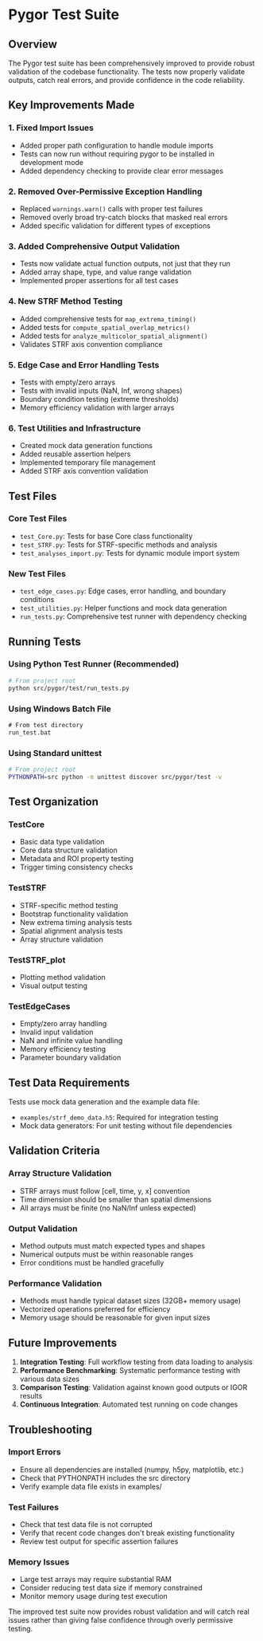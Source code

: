 # Pygor Test Suite

## Overview

The Pygor test suite has been comprehensively improved to provide robust validation of the codebase functionality. The tests now properly validate outputs, catch real errors, and provide confidence in the code reliability.

## Key Improvements Made

### 1. Fixed Import Issues
- Added proper path configuration to handle module imports
- Tests can now run without requiring pygor to be installed in development mode
- Added dependency checking to provide clear error messages

### 2. Removed Over-Permissive Exception Handling
- Replaced `warnings.warn()` calls with proper test failures
- Removed overly broad try-catch blocks that masked real errors
- Added specific validation for different types of exceptions

### 3. Added Comprehensive Output Validation
- Tests now validate actual function outputs, not just that they run
- Added array shape, type, and value range validation
- Implemented proper assertions for all test cases

### 4. New STRF Method Testing
- Added comprehensive tests for `map_extrema_timing()`
- Added tests for `compute_spatial_overlap_metrics()`
- Added tests for `analyze_multicolor_spatial_alignment()`
- Validates STRF axis convention compliance

### 5. Edge Case and Error Handling Tests
- Tests with empty/zero arrays
- Tests with invalid inputs (NaN, Inf, wrong shapes)
- Boundary condition testing (extreme thresholds)
- Memory efficiency validation with larger arrays

### 6. Test Utilities and Infrastructure
- Created mock data generation functions
- Added reusable assertion helpers
- Implemented temporary file management
- Added STRF axis convention validation

## Test Files

### Core Test Files
- `test_Core.py`: Tests for base Core class functionality
- `test_STRF.py`: Tests for STRF-specific methods and analysis
- `test_analyses_import.py`: Tests for dynamic module import system

### New Test Files
- `test_edge_cases.py`: Edge cases, error handling, and boundary conditions
- `test_utilities.py`: Helper functions and mock data generation
- `run_tests.py`: Comprehensive test runner with dependency checking

## Running Tests

### Using Python Test Runner (Recommended)
```bash
# From project root
python src/pygor/test/run_tests.py
```

### Using Windows Batch File
```cmd
# From test directory
run_test.bat
```

### Using Standard unittest
```bash
# From project root
PYTHONPATH=src python -m unittest discover src/pygor/test -v
```

## Test Organization

### TestCore
- Basic data type validation
- Core data structure validation  
- Metadata and ROI property testing
- Trigger timing consistency checks

### TestSTRF
- STRF-specific method testing
- Bootstrap functionality validation
- New extrema timing analysis tests
- Spatial alignment analysis tests
- Array structure validation

### TestSTRF_plot
- Plotting method validation
- Visual output testing

### TestEdgeCases
- Empty/zero array handling
- Invalid input validation
- NaN and infinite value handling
- Memory efficiency testing
- Parameter boundary validation

## Test Data Requirements

Tests use mock data generation and the example data file:
- `examples/strf_demo_data.h5`: Required for integration testing
- Mock data generators: For unit testing without file dependencies

## Validation Criteria

### Array Structure Validation
- STRF arrays must follow [cell, time, y, x] convention
- Time dimension should be smaller than spatial dimensions
- All arrays must be finite (no NaN/Inf unless expected)

### Output Validation
- Method outputs must match expected types and shapes
- Numerical outputs must be within reasonable ranges
- Error conditions must be handled gracefully

### Performance Validation
- Methods must handle typical dataset sizes (32GB+ memory usage)
- Vectorized operations preferred for efficiency
- Memory usage should be reasonable for given input sizes

## Future Improvements

1. **Integration Testing**: Full workflow testing from data loading to analysis
2. **Performance Benchmarking**: Systematic performance testing with various data sizes
3. **Comparison Testing**: Validation against known good outputs or IGOR results
4. **Continuous Integration**: Automated test running on code changes

## Troubleshooting

### Import Errors
- Ensure all dependencies are installed (numpy, h5py, matplotlib, etc.)
- Check that PYTHONPATH includes the src directory
- Verify example data file exists in examples/

### Test Failures
- Check that test data file is not corrupted
- Verify that recent code changes don't break existing functionality
- Review test output for specific assertion failures

### Memory Issues
- Large test arrays may require substantial RAM
- Consider reducing test data size if memory constrained
- Monitor memory usage during test execution

The improved test suite now provides robust validation and will catch real issues rather than giving false confidence through overly permissive testing.